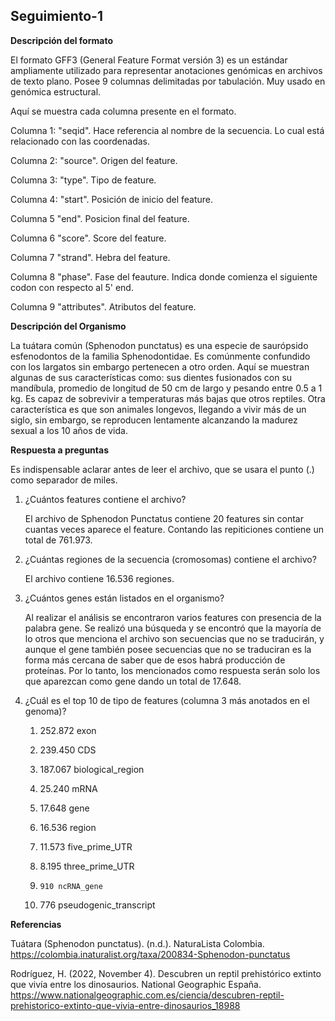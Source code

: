 ## **Seguimiento-1**

**Descripción del formato**

 El formato GFF3 (General Feature Format versión 3) es un estándar ampliamente utilizado para representar anotaciones genómicas en archivos de texto plano. Posee 9 columnas delimitadas por tabulación. Muy usado en genómica estructural. 

 Aquí se muestra cada columna presente en el formato. 
 
Columna 1: "seqid". Hace referencia al nombre de la secuencia. Lo cual está relacionado con las coordenadas.

Columna 2: "source". Origen del feature. 

Columna 3: "type". Tipo de feature.

Columna 4: "start". Posición de inicio del feature.

Columna 5 "end". Posicion final del feature.

Columna 6 "score". Score del feature.

Columna 7 "strand". Hebra del feature.

Columna 8 "phase". Fase del feauture. Indica donde comienza el siguiente codon con respecto al 5' end.

Columna 9 "attributes". Atributos del feature.

**Descripción del Organismo**

La tuátara común (Sphenodon punctatus) es una especie de saurópsido esfenodontos de la familia Sphenodontidae. Es comúnmente confundido con los largatos sin embargo pertenecen a otro orden. Aquí se muestran algunas de sus características como: sus dientes fusionados con su mandíbula, promedio de longitud de 50 cm de largo y pesando entre 0.5 a 1 kg. Es capaz de sobrevivir a temperaturas más bajas que otros reptiles. Otra característica es que son animales longevos, llegando a vivir más de un siglo, sin embargo, se reproducen lentamente alcanzando la madurez sexual a los 10 años de vida. 

**Respuesta a preguntas**

Es indispensable aclarar antes de leer el archivo, que se usara el punto (.) como separador de miles.

1. ¿Cuántos features contiene el archivo?

   El archivo de Sphenodon Punctatus contiene 20 features sin contar cuantas veces aparece el feature. Contando las repiticiones contiene un total de 761.973.
   
2. ¿Cuántas regiones de la secuencia (cromosomas) contiene el archivo?

   El archivo contiene 16.536 regiones.
   
3. ¿Cuántos genes están listados en el organismo?

   Al realizar el análisis se encontraron varios features con presencia de la palabra gene. Se realizó una búsqueda y se encontró que la mayoría de lo otros que menciona el archivo     son secuencias que no se traducirán, y aunque el gene también posee secuencias que no se traduciran es la forma más cercana de saber que de esos habrá producción de proteínas. Por lo tanto, los mencionados como respuesta serán solo los que aparezcan como gene dando un total de 17.648.
   
4. ¿Cuál es el top 10 de tipo de features (columna 3 más anotados en el genoma)?

   1. 252.872 exon
      
   2. 239.450 CDS
      
   3. 187.067 biological_region
      
   4.  25.240 mRNA
      
   5.  17.648 gene
      
   6.  16.536 region
       
   7.  11.573 five_prime_UTR
       
   8.   8.195 three_prime_UTR
       
   9.     910 ncRNA_gene
   
   10.    776 pseudogenic_transcript

**Referencias**

Tuátara (Sphenodon punctatus). (n.d.). NaturaLista Colombia. https://colombia.inaturalist.org/taxa/200834-Sphenodon-punctatus

Rodríguez, H. (2022, November 4). Descubren un reptil prehistórico extinto que vivía entre los dinosaurios. National Geographic España. https://www.nationalgeographic.com.es/ciencia/descubren-reptil-prehistorico-extinto-que-vivia-entre-dinosaurios_18988
